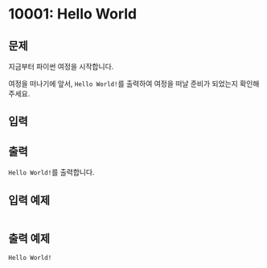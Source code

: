# 10001: Hello World

## 문제
지금부터 파이썬 여정을 시작합니다.

여정을 떠나기에 앞서, `Hello World!`를 출력하여 여정을 떠날 준비가 되었는지 확인해주세요.

## 입력
## 출력
`Hello World!`를 출력합니다.

## 입력 예제
```
```

## 출력 예제
```
Hello World!
```
